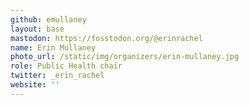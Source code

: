 ```yaml
---
github: emullaney
layout: base
mastodon: https://fosstodon.org/@erinrachel
name: Erin Mullaney
photo_url: /static/img/organizers/erin-mullaney.jpg
role: Public Health chair
twitter: _erin_rachel
website: ''
---
```

